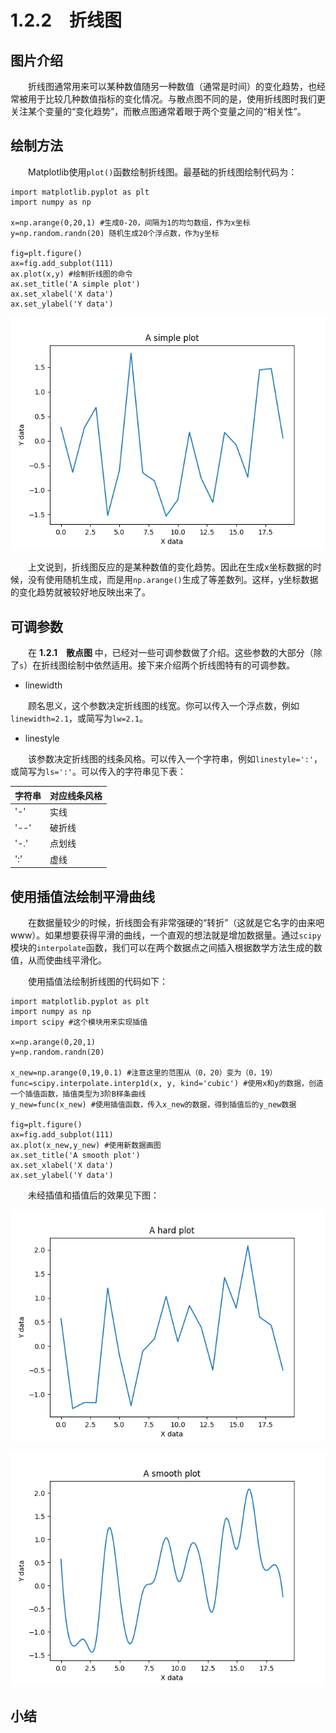 # 1.2.2&emsp;折线图

## 图片介绍
&emsp;&emsp;折线图通常用来可以某种数值随另一种数值（通常是时间）的变化趋势，也经常被用于比较几种数值指标的变化情况。与散点图不同的是，使用折线图时我们更关注某个变量的“变化趋势”，而散点图通常着眼于两个变量之间的“相关性”。
## 绘制方法
&emsp;&emsp;Matplotlib使用`plot()`函数绘制折线图。最基础的折线图绘制代码为：

```
import matplotlib.pyplot as plt
import numpy as np

x=np.arange(0,20,1) #生成0-20，间隔为1的均匀数组，作为x坐标
y=np.random.randn(20) 随机生成20个浮点数，作为y坐标

fig=plt.figure()
ax=fig.add_subplot(111)
ax.plot(x,y) #绘制折线图的命令
ax.set_title('A simple plot')
ax.set_xlabel('X data')
ax.set_ylabel('Y data')
```

![A simple plot](https://github.com/Cathayaliu/Pyhton-Data-Visualization-Intro/blob/master/picture/chapter%201/A%20simple%20plot.png)

&emsp;&emsp;上文说到，折线图反应的是某种数值的变化趋势。因此在生成x坐标数据的时候，没有使用随机生成，而是用`np.arange()`生成了等差数列。这样，y坐标数据的变化趋势就被较好地反映出来了。

## 可调参数
&emsp;&emsp;在 **1.2.1&emsp;散点图** 中，已经对一些可调参数做了介绍。这些参数的大部分（除了`s`）在折线图绘制中依然适用。接下来介绍两个折线图特有的可调参数。

* linewidth

&emsp;&emsp;顾名思义，这个参数决定折线图的线宽。你可以传入一个浮点数，例如`linewidth=2.1`，或简写为`lw=2.1`。

* linestyle

&emsp;&emsp;该参数决定折线图的线条风格。可以传入一个字符串，例如`linestyle=':'`，或简写为`ls=':'`。可以传入的字符串见下表：

|字符串|对应线条风格|
|-----|-----------|
|'-'|实线|
|'--'|破折线|
|'-.'|点划线|
|':'|虚线|

## 使用插值法绘制平滑曲线
&emsp;&emsp;在数据量较少的时候，折线图会有非常强硬的“转折”（这就是它名字的由来吧www）。如果想要获得平滑的曲线，一个直观的想法就是增加数据量。通过`scipy`模块的`interpolate`函数，我们可以在两个数据点之间插入根据数学方法生成的数值，从而使曲线平滑化。

&emsp;&emsp;使用插值法绘制折线图的代码如下：

```
import matplotlib.pyplot as plt
import numpy as np
import scipy #这个模块用来实现插值

x=np.arange(0,20,1)
y=np.random.randn(20)

x_new=np.arange(0,19,0.1) #注意这里的范围从（0，20）变为（0，19）
func=scipy.interpolate.interp1d(x, y, kind='cubic') #使用x和y的数据，创造一个插值函数，插值类型为3阶B样条曲线
y_new=func(x_new) #使用插值函数，传入x_new的数据，得到插值后的y_new数据

fig=plt.figure()
ax=fig.add_subplot(111)
ax.plot(x_new,y_new) #使用新数据画图
ax.set_title('A smooth plot')
ax.set_xlabel('X data')
ax.set_ylabel('Y data')
```
&emsp;&emsp;未经插值和插值后的效果见下图：

![A hard plot](https://github.com/Cathayaliu/Pyhton-Data-Visualization-Intro/blob/master/picture/chapter%201/A%20hard%20plot.png)

![A smooth plot](https://github.com/Cathayaliu/Pyhton-Data-Visualization-Intro/blob/master/picture/chapter%201/A%20smooth%20plot.png)

## 小结


